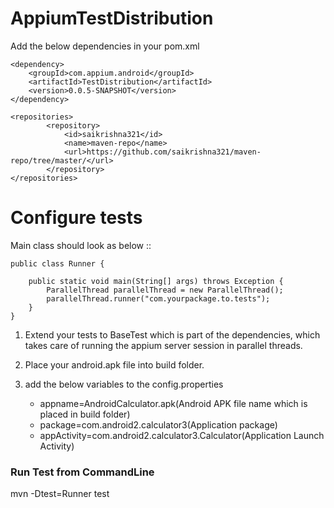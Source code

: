 # AppiumTestDistribution

Add the below dependencies in your pom.xml

```
<dependency>
	<groupId>com.appium.android</groupId>
	<artifactId>TestDistribution</artifactId>
	<version>0.0.5-SNAPSHOT</version>
</dependency>
```

```
<repositories>
		<repository>
			<id>saikrishna321</id>
			<name>maven-repo</name>
			<url>https://github.com/saikrishna321/maven-repo/tree/master/</url>
		</repository>
</repositories>
```

<h1>Configure tests</h1>


Main class should look as below :: 

```
public class Runner {
    
	public static void main(String[] args) throws Exception {
		ParallelThread parallelThread = new ParallelThread();
		parallelThread.runner("com.yourpackage.to.tests");
	}
}

```

1. Extend your tests to BaseTest which is part of the dependencies, which takes care of running the appium server session in parallel threads.

2. Place your android.apk file into build folder.

3. add the below variables to the config.properties
 
    * appname=AndroidCalculator.apk(Android APK file name which is placed in build folder)
    * package=com.android2.calculator3(Application package)
    * appActivity=com.android2.calculator3.Calculator(Application Launch Activity)
    
    
<h3>Run Test from CommandLine</h3>

   mvn -Dtest=Runner test
   



